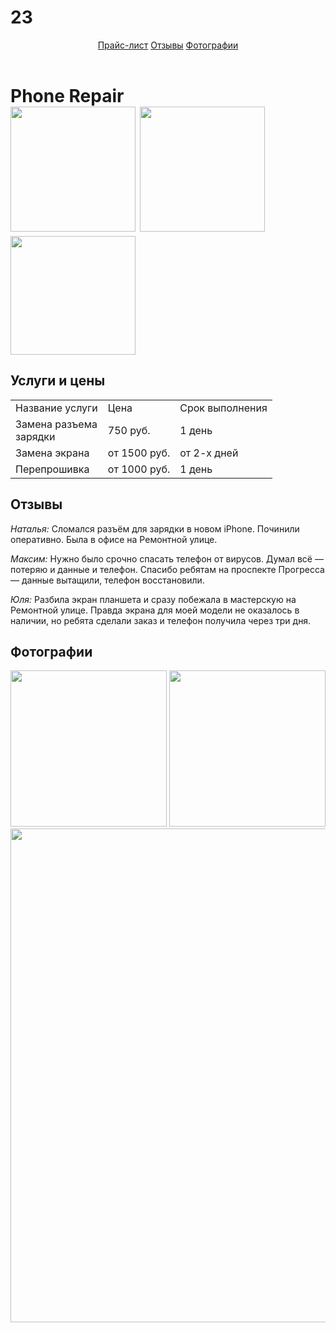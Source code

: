 # 23
<html>
    <body>
        <head>
            <link rel = "stylesheet"href="style.css"/>
            </head>
        <header>
            <a href="#price">Прайс-лист</a> <a href="#reviews">Отзывы</a> <a href="#photos">Фотографии</a>
        </header>
        <main>
            <h1>Phone Repair<br/><img src="https://mars.algoritmika.org/uploads/2020/11/soldering-5117508_1280_0_1605278553.png" width="200px"/> <img src="https://mars.algoritmika.org/uploads/2020/11/tool-145376_1280_0_1605278554.png" width="200px"/> <img src="https://mars.algoritmika.org/uploads/2020/11/guy-1424911_1280_0_1605278554.png" width="200px" height="190px"/></h1>
            <h2 id="price">Услуги и цены</h2>
            <table>
                <tr>
                    <td>Название услуги</td>
                    <td>Цена</td>
                    <td>Срок выполнения</td>
                </tr>
                <tr>
                    <td>Замена разъема <br/>зарядки</td>
                    <td>750 руб.</td>
                    <td>1 день</td>
                </tr>
                <tr>
                    <td>Замена экрана</td>
                    <td>от 1500 руб.</td>
                    <td>от 2-х дней</td>
                </tr>
                <tr>
                    <td>Перепрошивка</td>
                    <td>от 1000 руб.</td>
                    <td>1 день</td>
                </tr>
            </table>
            <h2 id="reviews">Отзывы</h2>
            <p><i>Наталья: </i>Сломался разъём для зарядки в новом iPhone. Починили оперативно. Была в офисе на Ремонтной улице.</p>
            <p><i>Максим: </i>Нужно было срочно спасать телефон от вирусов. Думал всё — потеряю и данные и телефон. Спасибо ребятам на проспекте Прогресса — данные вытащили, телефон восстановили.</p>
            <p><i>Юля: </i>Разбила экран планшета и сразу побежала в мастерскую на Ремонтной улице. Правда экрана для моей модели не оказалось в наличии, но ребята сделали заказ и телефон получила через три дня.</p>
            <h2 id="photos">Фотографии</h2>
            <img src="https://mars.algoritmika.org/uploads/2020/11/broken-3653897_1920_0_1605280313.jpg" height="250px"/> <img src="https://mars.algoritmika.org/uploads/2020/11/mobile-phone-2510529_1920_0_1605280314.jpg" height="250px"/><br/>
            <img src="https://mars.algoritmika.org/uploads/2020/11/mobile-phone-4381895_1920_0_1605280472.jpg" width="790px"/>
        </main>
    </body>
</html>
